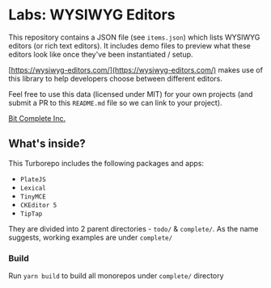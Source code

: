 # Labs: WYSIWYG Editors
This repository contains a JSON file (see `items.json`) which lists WYSIWYG
editors (or rich text editors). It includes demo files to preview what these
editors look like once they've been instantiated / setup.

[https://wysiwyg-editors.com/](https://wysiwyg-editors.com/) makes use of this
library to help developers choose between different editors.

Feel free to use this data (licensed under MIT) for your own projects (and
submit a PR to this `README.md` file so we can link to your project).

[Bit Complete Inc.](https://bitcomplete.io/)

## What's inside?

This Turborepo includes the following packages and apps:

- `PlateJS`
- `Lexical`
- `TinyMCE`
- `CKEditor 5`
- `TipTap`

They are divided into 2 parent directories - `todo/` & `complete/`. As the name suggests, working examples are under `complete/`

### Build 

Run `yarn build` to build all monorepos under `complete/` directory